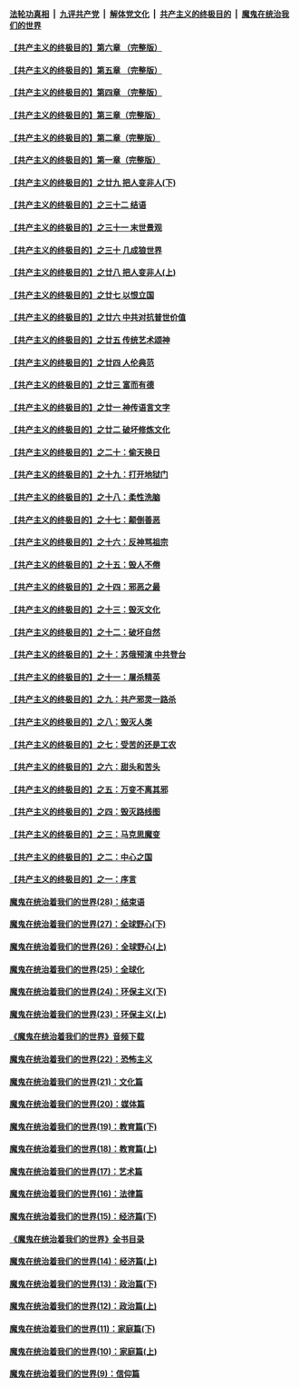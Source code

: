 ####  [法轮功真相](../../../../basic/blob/master/README.md?t=12300039) &nbsp;|&nbsp; [九评共产党](../../../../9ping.md/blob/master/README.md?t=12300039) &nbsp;|&nbsp; [解体党文化](../../../../jtdwh.md/blob/master/README.md?t=12300039)  &nbsp;|&nbsp; [共产主义的终极目的](../../../../gczydzjmd.md/blob/master/README.md?t=12300039) &nbsp;|&nbsp; [魔鬼在统治我们的世界](../../../../mgztzwmdsj.md/blob/master/README.md?t=12300039) 

#### [【共产主义的终极目的】第六章 （完整版）](../pages/nsc422/n11428913.md?t=12300039) 

#### [【共产主义的终极目的】第五章 （完整版）](../pages/nsc422/n11428912.md?t=12300039) 

#### [【共产主义的终极目的】第四章 （完整版）](../pages/nsc422/n11428907.md?t=12300039) 

#### [【共产主义的终极目的】第三章（完整版）](../pages/nsc422/n11428848.md?t=12300039) 

#### [【共产主义的终极目的】第二章（完整版）](../pages/nsc422/n11428831.md?t=12300039) 

#### [【共产主义的终极目的】第一章（完整版）](../pages/nsc422/n11417651.md?t=12300039) 

#### [【共产主义的终极目的】之廿九 把人变非人(下)](../pages/nsc422/n11344140.md?t=12300039) 

#### [【共产主义的终极目的】之三十二 结语](../pages/nsc422/n11360535.md?t=12300039) 

#### [【共产主义的终极目的】之三十一 末世景观](../pages/nsc422/n11351129.md?t=12300039) 

#### [【共产主义的终极目的】之三十 几成狼世界](../pages/nsc422/n11348280.md?t=12300039) 

#### [【共产主义的终极目的】之廿八 把人变非人(上)](../pages/nsc422/n11340492.md?t=12300039) 

#### [【共产主义的终极目的】之廿七 以恨立国](../pages/nsc422/n11336944.md?t=12300039) 

#### [【共产主义的终极目的】之廿六 中共对抗普世价值](../pages/nsc422/n11324785.md?t=12300039) 

#### [【共产主义的终极目的】之廿五 传统艺术颂神](../pages/nsc422/n11296396.md?t=12300039) 

#### [【共产主义的终极目的】之廿四 人伦典范](../pages/nsc422/n11296397.md?t=12300039) 

#### [【共产主义的终极目的】之廿三 富而有德](../pages/nsc422/n11283598.md?t=12300039) 

#### [【共产主义的终极目的】之廿一 神传语言文字](../pages/nsc422/n11263265.md?t=12300039) 

#### [【共产主义的终极目的】之廿二 破坏修炼文化](../pages/nsc422/n11245728.md?t=12300039) 

#### [【共产主义的终极目的】之二十：偷天换日](../pages/nsc422/n11238846.md?t=12300039) 

#### [【共产主义的终极目的】之十九：打开地狱门](../pages/nsc422/n11206376.md?t=12300039) 

#### [【共产主义的终极目的】之十八：柔性洗脑](../pages/nsc422/n11199994.md?t=12300039) 

#### [【共产主义的终极目的】之十七：颠倒善恶](../pages/nsc422/n11179782.md?t=12300039) 

#### [【共产主义的终极目的】之十六：反神骂祖宗](../pages/nsc422/n11166798.md?t=12300039) 

#### [【共产主义的终极目的】之十五：毁人不倦](../pages/nsc422/n11166792.md?t=12300039) 

#### [【共产主义的终极目的】之十四：邪恶之最](../pages/nsc422/n11150249.md?t=12300039) 

#### [【共产主义的终极目的】之十三：毁灭文化](../pages/nsc422/n11135227.md?t=12300039) 

#### [【共产主义的终极目的】之十二：破坏自然](../pages/nsc422/n11135214.md?t=12300039) 

#### [【共产主义的终极目的】之十：苏俄预演 中共登台](../pages/nsc422/n11118424.md?t=12300039) 

#### [【共产主义的终极目的】之十一：屠杀精英](../pages/nsc422/n11118442.md?t=12300039) 

#### [【共产主义的终极目的】之九：共产邪灵一路杀](../pages/nsc422/n11114139.md?t=12300039) 

#### [【共产主义的终极目的】之八：毁灭人类](../pages/nsc422/n11108503.md?t=12300039) 

#### [【共产主义的终极目的】之七：受苦的还是工农](../pages/nsc422/n11101809.md?t=12300039) 

#### [【共产主义的终极目的】之六：甜头和苦头](../pages/nsc422/n11096971.md?t=12300039) 

#### [【共产主义的终极目的】之五：万变不离其邪](../pages/nsc422/n11091285.md?t=12300039) 

#### [【共产主义的终极目的】之四：毁灭路线图](../pages/nsc422/n11086284.md?t=12300039) 

#### [【共产主义的终极目的】之三：马克思魔变](../pages/nsc422/n11061941.md?t=12300039) 

#### [【共产主义的终极目的】之二：中心之国](../pages/nsc422/n11047728.md?t=12300039) 

#### [【共产主义的终极目的】之一：序言](../pages/nsc422/n11086077.md?t=12300039) 

#### [魔鬼在统治着我们的世界(28)：结束语](../pages/nsc422/n10936246.md?t=12300039) 

#### [魔鬼在统治着我们的世界(27)：全球野心(下)](../pages/nsc422/n10928319.md?t=12300039) 

#### [魔鬼在统治着我们的世界(26)：全球野心(上)](../pages/nsc422/n10900318.md?t=12300039) 

#### [魔鬼在统治着我们的世界(25)：全球化](../pages/nsc422/n10788205.md?t=12300039) 

#### [魔鬼在统治着我们的世界(24)：环保主义(下)](../pages/nsc422/n10695307.md?t=12300039) 

#### [魔鬼在统治着我们的世界(23)：环保主义(上)](../pages/nsc422/n10688613.md?t=12300039) 

#### [《魔鬼在统治着我们的世界》音频下载](../pages/nsc422/n10635553.md?t=12300039) 

#### [魔鬼在统治着我们的世界(22)：恐怖主义](../pages/nsc422/n10614727.md?t=12300039) 

#### [魔鬼在统治着我们的世界(21)：文化篇](../pages/nsc422/n10597706.md?t=12300039) 

#### [魔鬼在统治着我们的世界(20)：媒体篇](../pages/nsc422/n10586579.md?t=12300039) 

#### [魔鬼在统治着我们的世界(19)：教育篇(下)](../pages/nsc422/n10564808.md?t=12300039) 

#### [魔鬼在统治着我们的世界(18)：教育篇(上)](../pages/nsc422/n10526970.md?t=12300039) 

#### [魔鬼在统治着我们的世界(17)：艺术篇](../pages/nsc422/n10499093.md?t=12300039) 

#### [魔鬼在统治着我们的世界(16)：法律篇](../pages/nsc422/n10485969.md?t=12300039) 

#### [魔鬼在统治着我们的世界(15)：经济篇(下)](../pages/nsc422/n10469975.md?t=12300039) 

#### [《魔鬼在统治着我们的世界》全书目录](../pages/nsc422/n10464261.md?t=12300039) 

#### [魔鬼在统治着我们的世界(14)：经济篇(上)](../pages/nsc422/n10457370.md?t=12300039) 

#### [魔鬼在统治着我们的世界(13)：政治篇(下)](../pages/nsc422/n10448270.md?t=12300039) 

#### [魔鬼在统治着我们的世界(12)：政治篇(上)](../pages/nsc422/n10444576.md?t=12300039) 

#### [魔鬼在统治着我们的世界(11)：家庭篇(下)](../pages/nsc422/n10440961.md?t=12300039) 

#### [魔鬼在统治着我们的世界(10)：家庭篇(上)](../pages/nsc422/n10435448.md?t=12300039) 

#### [魔鬼在统治着我们的世界(9)：信仰篇](../pages/nsc422/n10432159.md?t=12300039) 


